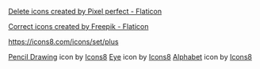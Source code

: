 <a href="https://www.flaticon.com/free-icons/delete" title="delete icons">Delete icons created by Pixel perfect - Flaticon</a>

<a href="https://www.flaticon.com/free-icons/correct" title="correct icons">Correct icons created by Freepik - Flaticon</a>

https://icons8.com/icons/set/plus 

<a target="_blank" href="https://icons8.com/icon/78757/pencil-drawing">Pencil Drawing</a> icon by <a target="_blank" href="https://icons8.com">Icons8</a>
<a target="_blank" href="https://icons8.com/icon/60022/eye">Eye</a> icon by <a target="_blank" href="https://icons8.com">Icons8</a>
<a target="_blank" href="https://icons8.com/icon/U6WxSYUpCC7D/alphabet">Alphabet</a> icon by <a target="_blank" href="https://icons8.com">Icons8</a>
